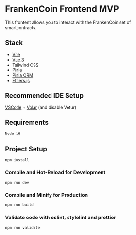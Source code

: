 # FrankenCoin Frontend MVP

This frontent allows you to interact with the FrankenCoin set of smartcontracts.

## Stack

- [Vite](https://vitejs.dev/)
- [Vue 3](https://vuejs.org/)
- [Tailwind CSS](https://tailwindcss.com/)
- [Pinia](https://pinia.vuejs.org/)
- [Pinia ORM](https://pinia-orm.codedredd.de/)
- [Ethers.js](https://docs.ethers.org/v5/)

## Recommended IDE Setup

[VSCode](https://code.visualstudio.com/) + [Volar](https://marketplace.visualstudio.com/items?itemName=Vue.volar) (and disable Vetur)

## Requirements

```sh
Node 16
```

## Project Setup

```sh
npm install
```

### Compile and Hot-Reload for Development

```sh
npm run dev
```

### Compile and Minify for Production

```sh
npm run build
```

### Validate code with eslint, stylelint and prettier

```sh
npm run validate
```
